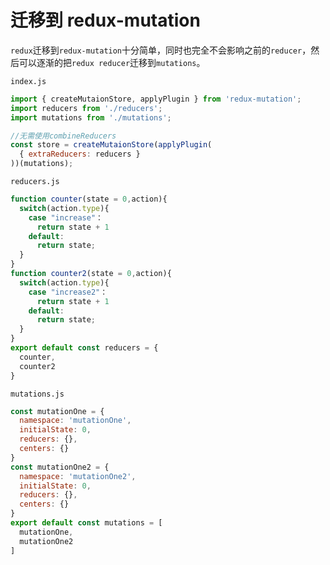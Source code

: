 # 迁移到 redux-mutation

`redux`迁移到`redux-mutation`十分简单，同时也完全不会影响之前的`reducer`，然后可以逐渐的把`redux reducer`迁移到`mutations`。

`index.js`

```js
import { createMutaionStore, applyPlugin } from 'redux-mutation';
import reducers from './reducers';
import mutations from './mutations';

//无需使用combineReducers
const store = createMutaionStore(applyPlugin(
  { extraReducers: reducers }
))(mutations);
```

`reducers.js`

```js
function counter(state = 0,action){
  switch(action.type){
    case "increase"：
      return state + 1
    default: 
      return state;
  }
}
function counter2(state = 0,action){
  switch(action.type){
    case "increase2"：
      return state + 1
    default: 
      return state;
  }
}
export default const reducers = {
  counter,
  counter2
}
```

`mutations.js`

```js
const mutationOne = {
  namespace: 'mutationOne',
  initialState: 0,
  reducers: {},
  centers: {}
}
const mutationOne2 = {
  namespace: 'mutationOne2',
  initialState: 0,
  reducers: {},
  centers: {}
}
export default const mutations = [
  mutationOne,
  mutationOne2
]
```







